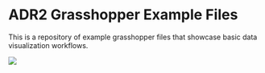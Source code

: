 # ADR2 Grasshopper Example Files

This is a repository of example grasshopper files that showcase basic data visualization workflows.

![](Gif-2021-19-12-13-19-27.gif)
